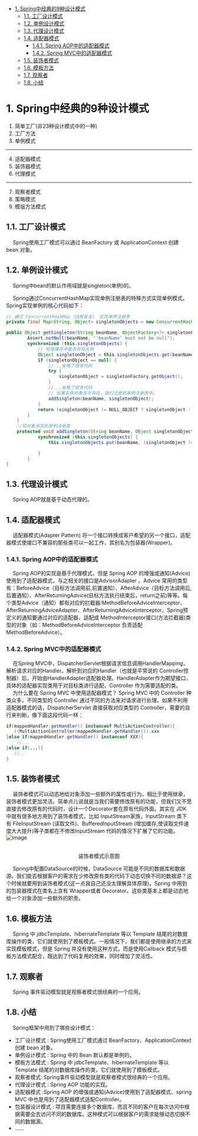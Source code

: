 

<!-- TOC -->

- [1. Spring中经典的9种设计模式](#1-spring中经典的9种设计模式)
    - [1.1. 工厂设计模式](#11-工厂设计模式)
    - [1.2. 单例设计模式](#12-单例设计模式)
    - [1.3. 代理设计模式](#13-代理设计模式)
    - [1.4. 适配器模式](#14-适配器模式)
        - [1.4.1. Spring AOP中的适配器模式](#141-spring-aop中的适配器模式)
        - [1.4.2. Spring MVC中的适配器模式](#142-spring-mvc中的适配器模式)
    - [1.5. 装饰者模式](#15-装饰者模式)
    - [1.6. 模板方法](#16-模板方法)
    - [1.7. 观察者](#17-观察者)
    - [1.8. 小结](#18-小结)

<!-- /TOC -->


# 1. Spring中经典的9种设计模式
<!--
谈谈Spring中都用到了哪些设计模式？
https://www.cnblogs.com/kyoner/p/10949246.html
Spring
https://zhuanlan.zhihu.com/p/114244039
https://mp.weixin.qq.com/s/w-_D8kU5UbBSVEw0llNCZg
https://mp.weixin.qq.com/s/07A-7BCQz610KIe7ZuvNrQ
-->

1. 简单工厂(非23种设计模式中的一种)
2. 工厂方法
3. 单例模式

-----------------

4. 适配器模式
5. 装饰器模式
6. 代理模式

-----------------

7. 观察者模式
8. 策略模式
9. 模版方法模式


## 1.1. 工厂设计模式
&emsp; Spring使用工厂模式可以通过 BeanFactory 或 ApplicationContext 创建 bean 对象。  


## 1.2. 单例设计模式  
&emsp; Spring中bean的默认作用域就是singleton(单例)的。  

&emsp; Spring通过ConcurrentHashMap实现单例注册表的特殊方式实现单例模式。Spring实现单例的核心代码如下：  

```java
// 通过 ConcurrentHashMap（线程安全） 实现单例注册表
private final Map<String, Object> singletonObjects = new ConcurrentHashMap<String, Object>(64);

public Object getSingleton(String beanName, ObjectFactory<?> singletonFactory) {
        Assert.notNull(beanName, "'beanName' must not be null");
        synchronized (this.singletonObjects) {
            // 检查缓存中是否存在实例  
            Object singletonObject = this.singletonObjects.get(beanName);
            if (singletonObject == null) {
                //...省略了很多代码
                try {
                    singletonObject = singletonFactory.getObject();
                }
                //...省略了很多代码
                // 如果实例对象在不存在，我们注册到单例注册表中。
                addSingleton(beanName, singletonObject);
            }
            return (singletonObject != NULL_OBJECT ? singletonObject : null);
        }
    }
    //将对象添加到单例注册表
    protected void addSingleton(String beanName, Object singletonObject) {
            synchronized (this.singletonObjects) {
                this.singletonObjects.put(beanName, (singletonObject != null ? singletonObject : NULL_OBJECT));

            }
        }
}
```



## 1.3. 代理设计模式
&emsp; Spring AOP就是基于动态代理的。    


## 1.4. 适配器模式  
<!-- 
适配器模式
https://www.cnblogs.com/kyoner/p/10949246.html
-->
&emsp; 适配器模式(Adapter Pattern) 将一个接口转换成客户希望的另一个接口，适配器模式使接口不兼容的那些类可以一起工作，其别名为包装器(Wrapper)。  

### 1.4.1. Spring AOP中的适配器模式
&emsp; Spring AOP的实现是基于代理模式，但是 Spring AOP 的增强或通知(Advice)使用到了适配器模式，与之相关的接口是AdvisorAdapter 。Advice 常用的类型有：BeforeAdvice（目标方法调用前,前置通知）、AfterAdvice（目标方法调用后,后置通知）、AfterReturningAdvice(目标方法执行结束后，return之前)等等。每个类型Advice（通知）都有对应的拦截器:MethodBeforeAdviceInterceptor、AfterReturningAdviceAdapter、AfterReturningAdviceInterceptor。Spring预定义的通知要通过对应的适配器，适配成 MethodInterceptor接口(方法拦截器)类型的对象（如：MethodBeforeAdviceInterceptor 负责适配 MethodBeforeAdvice）。  

### 1.4.2. Spring MVC中的适配器模式
&emsp; 在Spring MVC中，DispatcherServlet根据请求信息调用HandlerMapping，解析请求对应的Handler。解析到对应的Handler（也就是平常说的 Controller控制器）后，开始由HandlerAdapter适配器处理。HandlerAdapter作为期望接口，具体的适配器实现类用于对目标类进行适配，Controller 作为需要适配的类。   
&emsp; 为什么要在 Spring MVC 中使用适配器模式？ Spring MVC 中的 Controller 种类众多，不同类型的 Controller 通过不同的方法来对请求进行处理。如果不利用适配器模式的话，DispatcherServlet 直接获取对应类型的 Controller，需要的自行来判断，像下面这段代码一样：  

```java
if(mappedHandler.getHandler() instanceof MultiActionController){  
   ((MultiActionController)mappedHandler.getHandler()).xxx  
}else if(mappedHandler.getHandler() instanceof XXX){  
    //...  
}else if(...){  
   //...  
}  
```

## 1.5. 装饰者模式  
&emsp; 装饰者模式可以动态地给对象添加一些额外的属性或行为。相比于使用继承，装饰者模式更加灵活。简单点儿说就是当我们需要修改原有的功能，但我们又不愿直接去修改原有的代码时，设计一个Decorator套在原有代码外面。其实在 JDK 中就有很多地方用到了装饰者模式，比如 InputStream家族，InputStream 类下有 FileInputStream (读取文件)、BufferedInputStream (增加缓存,使读取文件速度大大提升)等子类都在不修改InputStream 代码的情况下扩展了它的功能。  
![image](http://182.92.69.8:8081/img/java/design/design-28.png)  
​<center>装饰者模式示意图</center>

&emsp; Spring中配置DataSource的时候，DataSource 可能是不同的数据库和数据源。我们能否根据客户的需求在少修改原有类的代码下动态切换不同的数据源？这个时候就要用到装饰者模式(这一点我自己还没太理解具体原理)。Spring 中用到的包装器模式在类名上含有 Wrapper或者 Decorator。这些类基本上都是动态地给一个对象添加一些额外的职责。  


## 1.6. 模板方法  
&emsp; Spring 中 jdbcTemplate、hibernateTemplate 等以 Template 结尾的对数据库操作的类，它们就使用到了模板模式。一般情况下，我们都是使用继承的方式来实现模板模式，但是 Spring 并没有使用这种方式，而是使用Callback 模式与模板方法模式配合，既达到了代码复用的效果，同时增加了灵活性。  

## 1.7. 观察者
&emsp; Spring 事件驱动模型就是观察者模式很经典的一个应用。  


## 1.8. 小结
&emsp; Spring框架中用到了哪些设计模式：  

* 工厂设计模式 : Spring使用工厂模式通过 BeanFactory、ApplicationContext 创建 bean 对象。  
* 单例设计模式 : Spring 中的 Bean 默认都是单例的。  
* 模板方法模式 : Spring 中 jdbcTemplate、hibernateTemplate 等以 Template 结尾的对数据库操作的类，它们就使用到了模板模式。  
* 观察者模式: Spring事件驱动模型就是观察者模式很经典的一个应用。  
* 代理设计模式 : Spring AOP 功能的实现。  
* 适配器模式 :Spring AOP 的增强或通知(Advice)使用到了适配器模式、spring MVC 中也是用到了适配器模式适配Controller。  
* 包装器设计模式 : 项目需要连接多个数据库，而且不同的客户在每次访问中根据需要会去访问不同的数据库。这种模式可以根据客户的需求能够动态切换不同的数据源。 
* ……


